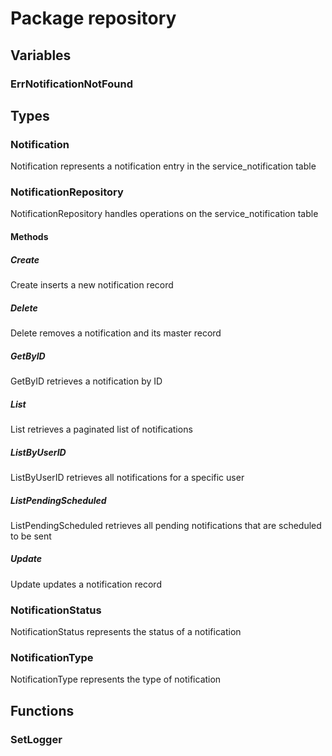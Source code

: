 # Package repository

## Variables

### ErrNotificationNotFound

## Types

### Notification

Notification represents a notification entry in the service_notification table

### NotificationRepository

NotificationRepository handles operations on the service_notification table

#### Methods

##### Create

Create inserts a new notification record

##### Delete

Delete removes a notification and its master record

##### GetByID

GetByID retrieves a notification by ID

##### List

List retrieves a paginated list of notifications

##### ListByUserID

ListByUserID retrieves all notifications for a specific user

##### ListPendingScheduled

ListPendingScheduled retrieves all pending notifications that are scheduled to be sent

##### Update

Update updates a notification record

### NotificationStatus

NotificationStatus represents the status of a notification

### NotificationType

NotificationType represents the type of notification

## Functions

### SetLogger
